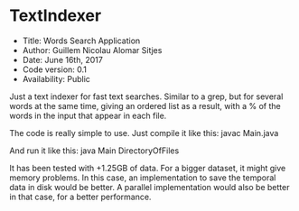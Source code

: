 # TextIndexer

*    Title: Words Search Application          
*    Author: Guillem Nicolau Alomar Sitjes      
*    Date: June 16th, 2017                     
*    Code version: 0.1                         
*    Availability: Public                      


Just a text indexer for fast text searches. Similar to a grep,
but for several words at the same time, giving an ordered list
as a result, with a % of the words in the input that appear in
each file.

The code is really simple to use. Just compile it like this:
    javac Main.java

And run it like this:
    java Main DirectoryOfFiles

It has been tested with +1.25GB of data.
For a bigger dataset, it might give memory problems. In this
case, an implementation to save the temporal data in disk
would be better. A parallel implementation would also be better
in that case, for a better performance.
